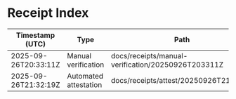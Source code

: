 # Receipt Index

| Timestamp (UTC)       | Type                 | Path                                              | Notes |
|-----------------------|----------------------|---------------------------------------------------|-------|
| 2025-09-26T20:33:11Z  | Manual verification  | docs/receipts/manual-verification/20250926T203311Z | Guardrails spot-check (pre-script) |
| 2025-09-26T21:32:19Z  | Automated attestation | docs/receipts/attest/20250926T213219Z               | Full scaffold verification via `scripts/attest_scaffold.py` |
